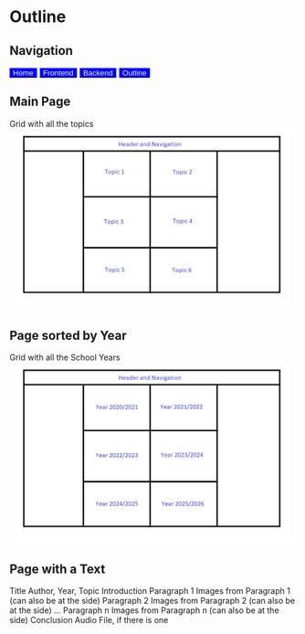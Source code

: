 # Outline

## Navigation
<button type="button" style="background-color: blue; border: 0; margin-right: 5px;"><a href="index.html" style="color: white; text-decoration: none;">Home</a></button><button type="button" style="background-color: blue; border: 0; margin-right: 5px;"><a href="1frontend.html" style="color: white; text-decoration: none;">Frontend</a></button><button type="button" style="background-color: blue; border: 0; margin-right: 5px;"><a href="2backend.html" style="color: white; text-decoration: none;">Backend</a></button><button type="button" style="background-color: blue; border: 0; margin-right: 5px;"><a href="3outline.html" style="color: white; text-decoration: none;">Outline</a></button>


## Main Page
Grid with all the topics
<img src="img/outline-sorted-by-topic.png">

## Page sorted by Year
Grid with all the School Years
<img src="img/outline-sorted-by-year.png">

## Page with a Text
Title
Author, Year, Topic
Introduction
Paragraph 1
Images from Paragraph 1 (can also be at the side)
Paragraph 2
Images from Paragraph 2 (can also be at the side)
...
Paragraph n
Images from Paragraph n (can also be at the side)
Conclusion
Audio File, if there is one